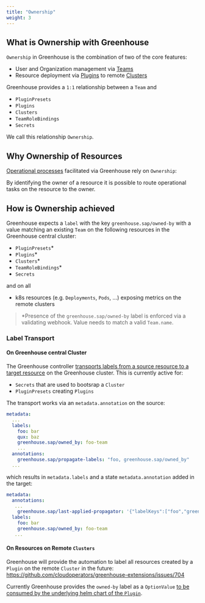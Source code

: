 ```yaml
---
title: "Ownership"
weight: 3
---
```


## What is Ownership with Greenhouse

`Ownership` in Greenhouse is the combination of two of the core features:

- User and Organization management via [Teams](./../core-concepts/teams.md)
- Resource deployment via [Plugins](./../core-concepts/plugins.md) to remote [Clusters](./../core-concepts/clusters.md)

Greenhouse provides a `1:1` relationship between a `Team` and

- `PluginPresets`
- `Plugins`
- `Clusters`
- `TeamRoleBindings`
- `Secrets`

We call this relationship `Ownership`.

## Why Ownership of Resources

[Operational processes](processes.md) facilitated via Greenhouse rely on `Ownership`:

By identifying the owner of a resource it is possible to route operational tasks on the resource to the owner.

## How is Ownership achieved

Greenhouse expects a `label` with the key `greenhouse.sap/owned-by` with a value matching an existing `Team` on the following resources in the Greenhouse central cluster:

- `PluginPresets`*
- `Plugins`*
- `Clusters`*
- `TeamRoleBindings`*
- `Secrets`

and on all

- k8s resources (e.g. `Deployments`, `Pods`, ...) exposing metrics on the remote clusters

> *Presence of the `greenhouse.sap/owned-by` label is enforced via a validating webhook. Value needs to match a valid `Team.name`.

### Label Transport

#### On Greenhouse central Cluster

The Greenhouse controller [transports labels from a source resource to a target resource](https://github.com/cloudoperators/greenhouse/blob/main/internal/lifecycle/propagation.go) on the Greenhouse cluster.
This is currently active for:

- `Secrets` that are used to bootsrap a `Cluster`
- `PluginPresets` creating `Plugins`

The transport works via an `metadata.annotation` on the source:

```yaml
metadata:
  ...
  labels:
    foo: bar
    qux: baz
    greenhouse.sap/owned_by: foo-team
    ...
  annotations:
    greenhouse.sap/propagate-labels: "foo, greenhouse.sap/owned_by"
  ...
```

which results in `metadata.labels` and a state `metadata.annotation` added in the target:

```yaml
metadata:
  annotations:
   ...
    greenhouse.sap/last-applied-propagator: '{"labelKeys":["foo","greenhouse.sap/owned_by"]}'
  labels:
    foo: bar
    greenhouse.sap/owned_by: foo-team
   ...
```

#### On Resources on Remote `Clusters`

Greenhouse will provide the automation to label all resources created by a `Plugin` on the remote `Cluster` in the future:
<https://github.com/cloudoperators/greenhouse-extensions/issues/704>

Currently Greenhouse provides the `owned-by` label as a `OptionValue` [to be consumed by the underlying helm chart of the `Plugin`](./../../contribute/plugins.md#development).
